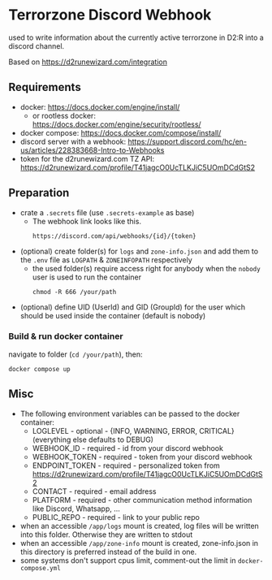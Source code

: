 # Terrorzone Discord Webhook

used to write information about the currently active terrorzone in D2:R into a discord channel.

Based on https://d2runewizard.com/integration

## Requirements

- docker: https://docs.docker.com/engine/install/
    - or rootless docker: https://docs.docker.com/engine/security/rootless/
- docker compose: https://docs.docker.com/compose/install/
- discord server with a webhook: https://support.discord.com/hc/en-us/articles/228383668-Intro-to-Webhooks
- token for the d2runewizard.com TZ API: https://d2runewizard.com/profile/T41jagcO0UcTLKJiC5UOmDCdGtS2

## Preparation 

- crate a `.secrets` file (use `.secrets-example` as base)
    - The webhook link looks like this.
        ```url
        https://discord.com/api/webhooks/{id}/{token}
        ```
- (optional) create folder(s) for `logs` and `zone-info.json` and add them to the `.env` file as `LOGPATH` & `ZONEINFOPATH` respectively
    - the used folder(s) require access right for anybody when the `nobody` user is used to run the container 
        ```
        chmod -R 666 /your/path
        ```
- (optional) define UID (UserId) and GID (GroupId) for the user which should be used inside the container (default is nobody)

### Build & run docker container

navigate to folder (`cd /your/path`), then:
```
docker compose up
```

## Misc

- The following environment variables can be passed to the docker container:
    - LOGLEVEL - optional - {INFO, WARNING, ERROR, CRITICAL} (everything else defaults to DEBUG)
    - WEBHOOK_ID - required - id from your discord webhook
    - WEBHOOK_TOKEN - required - token from your discord webhook
    - ENDPOINT_TOKEN - required - personalized token from https://d2runewizard.com/profile/T41jagcO0UcTLKJiC5UOmDCdGtS2
    - CONTACT - required - email address
    - PLATFORM - required - other communication method information like Discord, Whatsapp, ...
    - PUBLIC_REPO - required - link to your public repo
- when an accessible `/app/logs` mount is created, log files will be written into this folder. Otherwise they are written to stdout
- when an accessible `/app/zone-info` mount is created, zone-info.json in this directory is preferred instead of the build in one.
- some systems don't support cpus limit, comment-out the limit in `docker-compose.yml`
